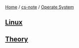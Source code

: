 [Home](https://mengxianbin.github.io) /
[cs-note](https://mengxianbin.github.io/cs-note/content) /
[Operate System](https://mengxianbin.github.io/cs-note/content/Operate%20System)

## [Linux](https://mengxianbin.github.io/cs-note/content/Operate%20System/Linux/)

## [Theory](https://mengxianbin.github.io/cs-note/content/Operate%20System/Theory/)
